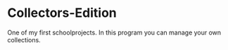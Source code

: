 # Collectors-Edition
One of my first schoolprojects. In this program you can manage your own collections.
